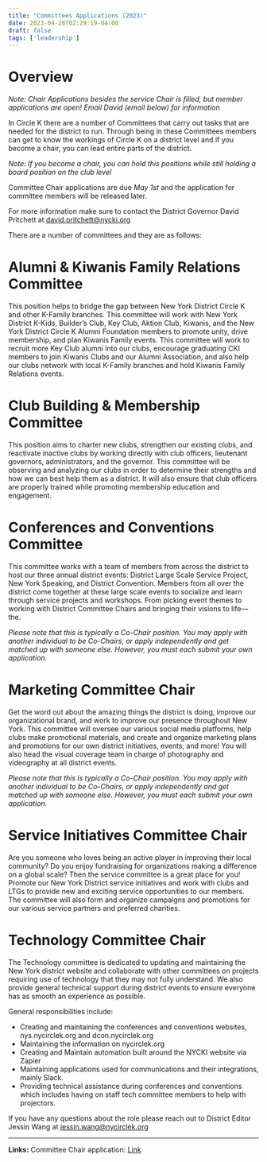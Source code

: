 ```yaml
---
title: "Committees Applications (2023)"
date: 2023-04-28T02:29:19-04:00
draft: false
tags: ['leadership']
---
```

# Overview
*Note: Chair Applications besides the service Chair is filled, but member applications are open! Email David (email below) for information*

In Circle K there are a number of Committees that carry out tasks that are needed for the district to run. Through being in these Committees members can get to know the workings of Circle K on a district level and if you become a chair, you can lead entire parts of the district. 

*Note: If you become a chair, you can hold this positions while still holding a board position on the club level*

Committee Chair applications are due *May 1st* and the application for committee members will be released later. 

For more information make sure to contact the District Governor David Pritchett at david.pritchett@nycki.org

There are a number of committees and they are as follows:

# Alumni & Kiwanis Family Relations Committee

This position helps to bridge the gap between New York District Circle K and other K-Family branches. This committee will work with New York District K-Kids, Builder’s Club, Key Club, Aktion Club, Kiwanis, and the New York District Circle K Alumni Foundation members to promote unity, drive membership, and plan Kiwanis Family events. This committee will work to recruit more Key Club alumni into our clubs, encourage graduating CKI members to join Kiwanis Clubs and our Alumni Association, and also help our clubs network with local K-Family branches and hold Kiwanis Family Relations events.  

# Club Building & Membership Committee

This position aims to charter new clubs, strengthen our existing clubs, and reactivate inactive clubs by working directly with club officers, lieutenant governors, administrators, and the governor. This committee will be observing and analyzing our clubs in order to determine their strengths and how we can best help them as a district. It will also ensure that club officers are properly trained while promoting membership education and engagement.

# Conferences and Conventions Committee

This committee works with a team of members from across the district to host our three annual district events: District Large Scale Service Project, New York Speaking, and District Convention. Members from all over the district come together at these large scale events to socialize and learn through service projects and workshops. From picking event themes to working with District Committee Chairs and bringing their visions to life—the.

*Please note that this is typically a Co-Chair position. You may apply with another individual to be Co-Chairs, or apply independently and get matched up with someone else. However, you must each submit your own application.*

# Marketing Committee Chair

Get the word out about the amazing things the district is doing, improve our organizational brand, and work to improve our presence throughout New York. This committee will oversee our various social media platforms, help clubs make promotional materials, and create and organize marketing plans and promotions for our own district initiatives, events, and more! You will also head the visual coverage team in charge of photography and videography at all district events.

*Please note that this is typically a Co-Chair position. You may apply with another individual to be Co-Chairs, or apply independently and get matched up with someone else. However, you must each submit your own application.*

# Service Initiatives Committee Chair

Are you someone who loves being an active player in improving their local community? Do you enjoy fundraising for organizations making a difference on a global scale? Then the service committee is a great place for you! Promote our New York District service initiatives and work with clubs and LTGs to provide new and exciting service opportunities to our members. The committee will also form and organize campaigns and promotions for our various service partners and preferred charities.

# Technology Committee Chair

The Technology committee is dedicated to updating and maintaining the New York district website and collaborate with other committees on projects requiring use of technology that they may not fully understand. We also provide general technical support during district events to ensure everyone has as smooth an experience as possible.

General responsibilities include:
- Creating and maintaining the conferences and conventions websites, nys.nycirclek.org and dcon.nycirclek.org
- Maintaining the information on nycirclek.org
- Creating and Maintain automation built around the NYCKI website via Zapier
- Maintaining applications used for communications and their integrations, mainly Slack.
- Providing technical assistance during conferences and conventions which includes having on staff tech committee members to help with projectors.


If you have any questions about the role please reach out to District Editor Jessin Wang at jessin.wang@nycirclek.org


---
__Links:__
Committee Chair application: [Link](https://docs.google.com/forms/d/e/1FAIpQLSfx1DijiM7tyJUhG3pxmJuQmFJ1GkT2y99zqBSuEJRTLgpL5w/viewform?usp=sf_link)

